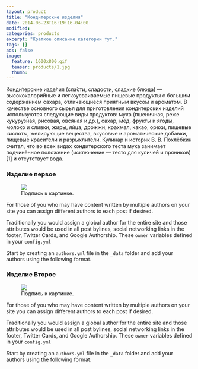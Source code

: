 ```yaml
---
layout: product
title: "Кондитерские изделия"
date: 2014-06-23T16:19:16-04:00
modified:
categories: products
excerpt: "Краткое описание категории тут."
tags: []
ads: false
image:
  feature: 1600x800.gif
  teaser: products/1.jpg
  thumb:
---
```


Конди́терские изде́лия (сла́сти, сладости, сладкие блюда) — высококалорийные и легкоусваиваемые пищевые продукты с большим содержанием сахара, отличающиеся приятным вкусом и ароматом. В качестве основного сырья для приготовления кондитерских изделий используются следующие виды продуктов: мука (пшеничная, реже кукурузная, рисовая, овсяная и др.), сахар, мёд, фрукты и ягоды, молоко и сливки, жиры, яйца, дрожжи, крахмал, какао, орехи, пищевые кислоты, желирующие вещества, вкусовые и ароматические добавки, пищевые красители и разрыхлители.
Кулинар и историк В. В. Похлёбкин считал, что во всех видах кондитерского теста мука занимает подчинённое положение (исключение — тесто для куличей и пряников)[1] и отсутствует вода.



### Изделие первое

<figure>
	<a href="http://placehold.it/900x450.gif"><img src="http://placehold.it/900x450.gif"></a>
	<figcaption>Подпись к картинке.</figcaption>
</figure>


For those of you who may have content written by multiple authors on your site you can assign different authors to each post if desired.

Traditionally you would assign a global author for the entire site and those attributes would be used in all post bylines, social networking links in the footer, Twitter Cards, and Google Authorship. These `owner` variables defined in your `config.yml`

Start by creating an `authors.yml` file in the `_data` folder and add your authors using the following format.

### Изделие Второе

<figure>
	<a href="http://placehold.it/900x450.gif"><img src="http://placehold.it/900x450.gif"></a>
	<figcaption>Подпись к картинке.</figcaption>
</figure>


For those of you who may have content written by multiple authors on your site you can assign different authors to each post if desired.

Traditionally you would assign a global author for the entire site and those attributes would be used in all post bylines, social networking links in the footer, Twitter Cards, and Google Authorship. These `owner` variables defined in your `config.yml`

Start by creating an `authors.yml` file in the `_data` folder and add your authors using the following format.


